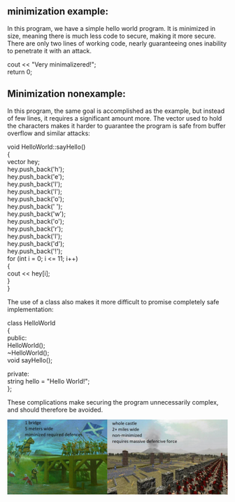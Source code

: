 ## minimization example: 
In this program, we have a simple hello world program. It is minimized in size, meaning there is much less code to secure, making it more secure. There are only two lines of working code, nearly guaranteeing ones inability to penetrate it with an attack.

cout << "Very minimalizered!";    
return 0;   



## Minimization nonexample: 
In this program, the same goal is accomplished as the example, but instead of few lines, it requires a significant amount more. The vector used to hold the characters makes it harder to guarantee the program is safe from buffer overflow and similar attacks:

void HelloWorld::sayHello()   
{   
	vector<char> hey;   
  hey.push_back('h');   
	hey.push_back('e');     
	hey.push_back('l');   
	hey.push_back('l');   
	hey.push_back('o');   
	hey.push_back(' ');   
	hey.push_back('w');   
	hey.push_back('o');   
	hey.push_back('r');   
	hey.push_back('l');   
	hey.push_back('d');   
	hey.push_back('!');   
	for (int i = 0; i <= 11; i++)   
	{   
		cout << hey[i];   
	}   
}   

The use of a class also makes it more difficult to promise completely safe implementation:

class HelloWorld    
{   
public:   
	HelloWorld();   
	~HelloWorld();    
	void sayHello();    

private:    
	string hello = "Hello World!";    
};    

These complications make securing the program unnecessarily complex, and should therefore be avoided.


![Minimization Image](imgonline-com-ua-twotoone-IYYudMpQ2Vqh.jpg)

